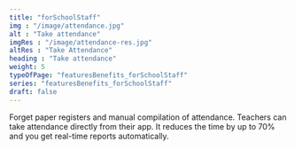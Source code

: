 ```yaml
---
title: "forSchoolStaff"
img : "/image/attendance.jpg"  
alt : "Take attendance"
imgRes : "/image/attendance-res.jpg"
altRes : "Take Attendance"
heading : "Take attendance"
weight: 5
typeOfPage: "featuresBenefits_forSchoolStaff"
series: "featuresBenefits_forSchoolStaff"
draft: false
---
```


Forget paper registers and manual compilation of attendance. Teachers can take attendance directly from their app. It reduces the time by up to 70% and you get real-time reports automatically.
                     